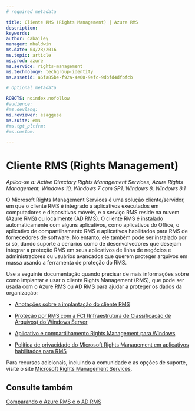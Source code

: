 ```yaml
---
# required metadata

title: Cliente RMS (Rights Management) | Azure RMS
description:
keywords:
author: cabailey
manager: mbaldwin
ms.date: 04/28/2016
ms.topic: article
ms.prod: azure
ms.service: rights-management
ms.technology: techgroup-identity
ms.assetid: a6fa85be-f92a-4e00-9efc-9dbfd4dfbfcb

# optional metadata

ROBOTS: noindex,nofollow
#audience:
#ms.devlang:
ms.reviewer: esaggese
ms.suite: ems
#ms.tgt_pltfrm:
#ms.custom:

---
```


# Cliente RMS (Rights Management)

*Aplica-se a: Active Directory Rights Management Services, Azure Rights Management, Windows 10, Windows 7 com SP1, Windows 8, Windows 8.1*

O Microsoft Rights Management Services é uma solução cliente/servidor, em que o cliente RMS é integrado a aplicativos executados em computadores e dispositivos móveis, e o serviço RMS reside na nuvem (Azure RMS) ou localmente (AD RMS). O cliente RMS é instalado automaticamente com alguns aplicativos, como aplicativos do Office, o aplicativo de compartilhamento RMS e aplicativos habilitados para RMS de fornecedores de software. No entanto, ele também pode ser instalado por si só, dando suporte a cenários como de desenvolvedores que desejam integrar a proteção RMS em seus aplicativos de linha de negócios e administradores ou usuários avançados que querem proteger arquivos em massa usando a ferramenta de proteção do RMS.

Use a seguinte documentação quando precisar de mais informações sobre como implantar e usar o cliente Rights Management (RMS), que pode ser usada com o Azure RMS ou AD RMS para ajudar a proteger os dados da organização:

- [Anotações sobre a implantação do cliente RMS](client-deployment-notes.md)

- [Proteção por RMS com a FCI (Infraestrutura de Classificação de Arquivos) do Windows Server](configure-fci.md)

- [Aplicativo e compartilhamento Rights Management para Windows](sharing-app-windows.md)

- [Política de privacidade do Microsoft Rights Management em aplicativos habilitados para RMS](privacy-statement-rms-enlightened-applications.md)


Para recursos adicionais, incluindo a comunidade e as opções de suporte, visite o site [Microsoft Rights Management Services](https://www.microsoft.com/rms).

## Consulte também
[Comparando o Azure RMS e o AD RMS](../understand-explore/compare-azure-rms-ad-rms.md)


<!--HONumber=Apr16_HO4-->


